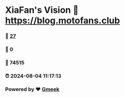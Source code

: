 # XiaFan's Vision :link: https://blog.motofans.club 
### :page_facing_up: [27](https://blog.motofans.club/tag.html) 
### :speech_balloon: 0 
### :hibiscus: 74515 
### :alarm_clock: 2024-08-04 11:17:13 
### Powered by :heart: [Gmeek](https://github.com/Meekdai/Gmeek)
